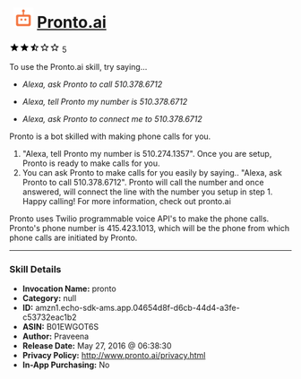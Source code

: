 # &nbsp;<img src="skill_icon" alt="Pronto.ai icon" width="36"> [Pronto.ai](http://alexa.amazon.com/#skills/amzn1.echo-sdk-ams.app.04654d8f-d6cb-44d4-a3fe-c53732eac1b2)
![2.2 stars](../../images/ic_star_black_18dp_1x.png)![2.2 stars](../../images/ic_star_black_18dp_1x.png)![2.2 stars](../../images/ic_star_half_black_18dp_1x.png)![2.2 stars](../../images/ic_star_border_black_18dp_1x.png)![2.2 stars](../../images/ic_star_border_black_18dp_1x.png) 5

To use the Pronto.ai skill, try saying...

* *Alexa, ask Pronto to call 510.378.6712*

* *Alexa, tell Pronto my number is 510.378.6712*

* *Alexa, ask Pronto to connect me to 510.378.6712*

Pronto is a bot skilled with making phone calls for you. 
1. "Alexa, tell Pronto my number is 510.274.1357". Once you are setup, Pronto is ready to make calls for you. 
2. You can ask Pronto to make calls for you easily by saying.. "Alexa, ask Pronto to call 510.378.6712". Pronto will call the number and once answered, will connect  the line with the number you setup in step 1. Happy calling! For more information, check out pronto.ai

Pronto uses Twilio programmable voice API's to make the phone calls. Pronto's phone number is 415.423.1013, which will be the phone from which phone calls are initiated by Pronto.

***

### Skill Details

* **Invocation Name:** pronto
* **Category:** null
* **ID:** amzn1.echo-sdk-ams.app.04654d8f-d6cb-44d4-a3fe-c53732eac1b2
* **ASIN:** B01EWGOT6S
* **Author:** Praveena
* **Release Date:** May 27, 2016 @ 06:38:30
* **Privacy Policy:** http://www.pronto.ai/privacy.html
* **In-App Purchasing:** No
